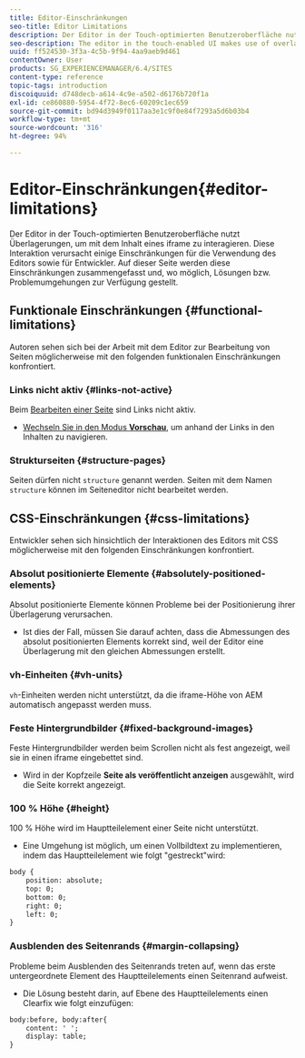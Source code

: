 ```yaml
---
title: Editor-Einschränkungen
seo-title: Editor Limitations
description: Der Editor in der Touch-optimierten Benutzeroberfläche nutzt Überlagerungen, um mit dem Inhalt eines iframe zu interagieren. Diese Interaktion verursacht einige Einschränkungen für die Verwendung des Editors sowie für Entwickler.
seo-description: The editor in the touch-enabled UI makes use of overlays to interact with content confined in an iframe. This interaction creates some limitations in both usage of the editor and also for developers.
uuid: ff524530-3f3a-4c5b-9f94-4aa9aeb9d461
contentOwner: User
products: SG_EXPERIENCEMANAGER/6.4/SITES
content-type: reference
topic-tags: introduction
discoiquuid: d748decb-a614-4c9e-a502-d6176b720f1a
exl-id: ce860880-5954-4f72-8ec6-60209c1ec659
source-git-commit: bd94d3949f0117aa3e1c9f0e84f7293a5d6b03b4
workflow-type: tm+mt
source-wordcount: '316'
ht-degree: 94%

---
```


# Editor-Einschränkungen{#editor-limitations}

Der Editor in der Touch-optimierten Benutzeroberfläche nutzt Überlagerungen, um mit dem Inhalt eines iframe zu interagieren. Diese Interaktion verursacht einige Einschränkungen für die Verwendung des Editors sowie für Entwickler. Auf dieser Seite werden diese Einschränkungen zusammengefasst und, wo möglich, Lösungen bzw. Problemumgehungen zur Verfügung gestellt.

## Funktionale Einschränkungen {#functional-limitations}

Autoren sehen sich bei der Arbeit mit dem Editor zur Bearbeitung von Seiten möglicherweise mit den folgenden funktionalen Einschränkungen konfrontiert.

### Links nicht aktiv {#links-not-active}

Beim [Bearbeiten einer Seite](/help/sites-authoring/editing-content.md) sind Links nicht aktiv.

* [Wechseln Sie in den Modus **Vorschau**](/help/sites-authoring/editing-content.md#preview-mode), um anhand der Links in den Inhalten zu navigieren.

### Strukturseiten {#structure-pages}

Seiten dürfen nicht `structure` genannt werden. Seiten mit dem Namen `structure` können im Seiteneditor nicht bearbeitet werden.

## CSS-Einschränkungen {#css-limitations}

Entwickler sehen sich hinsichtlich der Interaktionen des Editors mit CSS möglicherweise mit den folgenden Einschränkungen konfrontiert.

### Absolut positionierte Elemente {#absolutely-positioned-elements}

Absolut positionierte Elemente können Probleme bei der Positionierung ihrer Überlagerung verursachen.

* Ist dies der Fall, müssen Sie darauf achten, dass die Abmessungen des absolut positionierten Elements korrekt sind, weil der Editor eine Überlagerung mit den gleichen Abmessungen erstellt.

### vh-Einheiten {#vh-units}

`vh`-Einheiten werden nicht unterstützt, da die iframe-Höhe von AEM automatisch angepasst werden muss.

### Feste Hintergrundbilder {#fixed-background-images}

Feste Hintergrundbilder werden beim Scrollen nicht als fest angezeigt, weil sie in einen iframe eingebettet sind.

* Wird in der Kopfzeile **Seite als veröffentlicht anzeigen** ausgewählt, wird die Seite korrekt angezeigt.

### 100 % Höhe {#height}

100 % Höhe wird im Hauptteilelement einer Seite nicht unterstützt.

* Eine Umgehung ist möglich, um einen Vollbildtext zu implementieren, indem das Hauptteilelement wie folgt &quot;gestreckt&quot;wird:

```xml
body {
    position: absolute;
    top: 0;
    bottom: 0;
    right: 0;
    left: 0;
}
```

### Ausblenden des Seitenrands {#margin-collapsing}

Probleme beim Ausblenden des Seitenrands treten auf, wenn das erste untergeordnete Element des Hauptteilelements einen Seitenrand aufweist.

* Die Lösung besteht darin, auf Ebene des Hauptteilelements einen Clearfix wie folgt einzufügen:

```xml
body:before, body:after{
    content: ' ';
    display: table;
}
```
